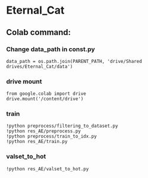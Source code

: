 # Eternal_Cat

## Colab command:

### Change data_path in const.py
    data_path = os.path.join(PARENT_PATH, 'drive/Shared drives/Eternal_Cat/data')

### drive mount
    from google.colab import drive
    drive.mount('/content/drive')

### train
    !python preprocess/filtering_to_dataset.py
    !python res_AE/preprocess.py
    !python preprocess/train_to_idx.py
    !python res_AE/train.py

### valset_to_hot
    !python res_AE/valset_to_hot.py

